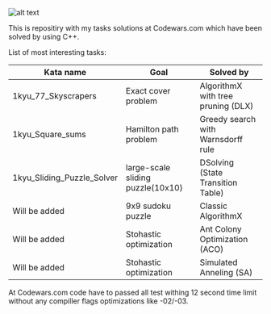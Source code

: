 
![alt text](https://www.codewars.com/users/harjke/badges/large)

This is repositiry with my tasks solutions at Codewars.com which have been solved by using C++.

List of most interesting tasks:

| Kata name                            | Goal                               | Solved by                          |
| ------------------------------------ | -------------------------------    | ---------------------------------- |
| 1kyu_77_Skyscrapers                  | Exact cover problem                | AlgorithmX with tree pruning (DLX) |
| 1kyu_Square_sums                     | Hamilton path problem              | Greedy search with Warnsdorff rule |
| 1kyu_Sliding_Puzzle_Solver           | large-scale sliding puzzle(10x10)  | DSolving (State Transition Table)  |
| Will be added                        | 9x9 sudoku puzzle                  | Classic AlgorithmX                 |
| Will be added                        | Stohastic optimization             | Ant Colony Optimization (ACO)      |
| Will be added                        | Stohastic optimization             | Simulated Anneling (SA)            |

At Codewars.com code have to passed all test withing 12 second time limit without any compiller flags optimizations like -02/-03.


